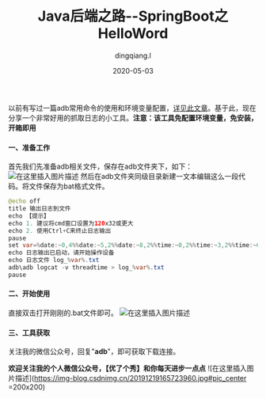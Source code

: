﻿---
layout:     post
title:      Java后端之路--SpringBoot之HelloWord
subtitle:   
date:       2020-05-03
author:     dingqiang.l
header-img: img/post-bg-unix-linux.jpg
catalog: true
tags:
    - Android
    - 工具
    - 开发技巧
---

以前有写过一篇adb常用命令的使用和环境变量配置，[详见此文章](https://www.jianshu.com/p/4facec2cfc19)。基于此，现在分享一个非常好用的抓取日志的小工具。**注意：该工具免配置环境变量，免安装，开箱即用**

#### 一、准备工作

首先我们先准备adb相关文件，保存在adb文件夹下，如下：
![在这里插入图片描述](https://img-blog.csdnimg.cn/20200415124415844.png)
然后在adb文件夹同级目录新建一文本编辑这么一段代码。将文件保存为bat格式文件。
```java
@echo off
title 输出日志到文件
echo 【提示】
echo 1. 建议将cmd窗口设置为120x32或更大
echo 2. 使用Ctrl+C来终止日志输出
pause
set var=%date:~0,4%%date:~5,2%%date:~8,2%%time:~0,2%%time:~3,2%%time:~6,2%
echo 日志输出已启动，请开始操作设备
echo 日志文件 log_%var%.txt
adb\adb logcat -v threadtime > log_%var%.txt
pause
```

#### 二、开始使用
直接双击打开刚刚的.bat文件即可。
![在这里插入图片描述](https://img-blog.csdnimg.cn/20200415131254280.gif)
#### 三、工具获取
关注我的微信公众号，回复"**adb**"，即可获取下载连接。

**欢迎关注我的个人微信公众号，【优了个秀】和你每天进步一点点**
![在这里插入图片描述](https://img-blog.csdnimg.cn/20191219165723960.jpg#pic_center =200x200)

